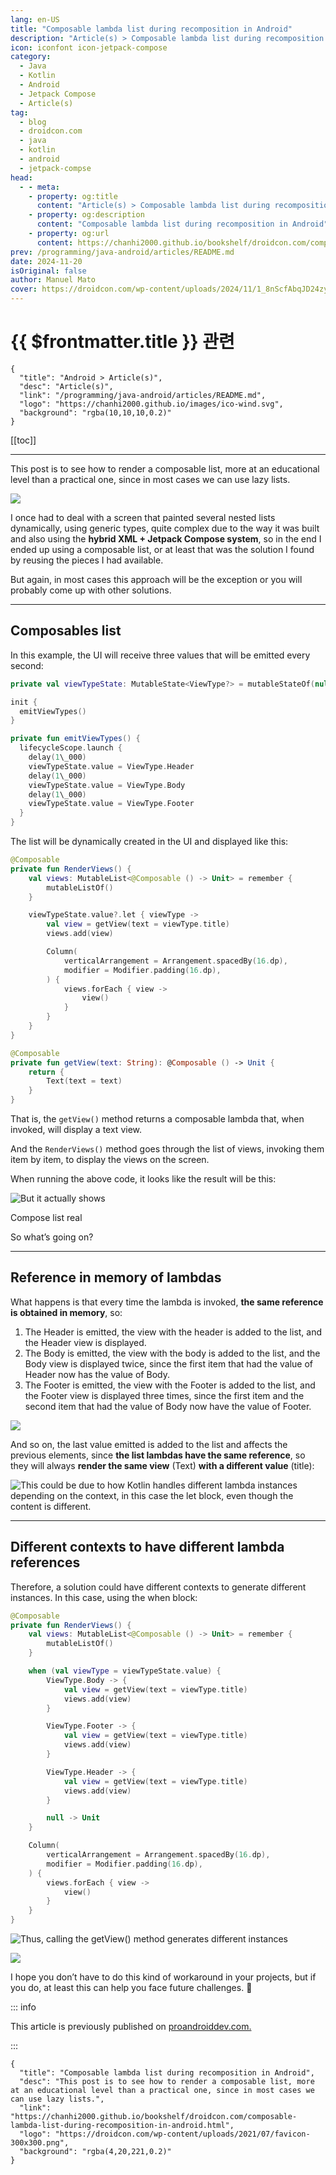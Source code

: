```yaml
---
lang: en-US
title: "Composable lambda list during recomposition in Android"
description: "Article(s) > Composable lambda list during recomposition in Android"
icon: iconfont icon-jetpack-compose
category:
  - Java
  - Kotlin
  - Android
  - Jetpack Compose
  - Article(s)
tag:
  - blog
  - droidcon.com
  - java
  - kotlin
  - android
  - jetpack-compse
head:
  - - meta:
    - property: og:title
      content: "Article(s) > Composable lambda list during recomposition in Android"
    - property: og:description
      content: "Composable lambda list during recomposition in Android"
    - property: og:url
      content: https://chanhi2000.github.io/bookshelf/droidcon.com/composable-lambda-list-during-recomposition-in-android.html
prev: /programming/java-android/articles/README.md
date: 2024-11-20
isOriginal: false
author: Manuel Mato
cover: https://droidcon.com/wp-content/uploads/2024/11/1_8nScfAbqJD24zynwz7TivQ-1024x585.webp
---
```


# {{ $frontmatter.title }} 관련

```component VPCard
{
  "title": "Android > Article(s)",
  "desc": "Article(s)",
  "link": "/programming/java-android/articles/README.md",
  "logo": "https://chanhi2000.github.io/images/ico-wind.svg",
  "background": "rgba(10,10,10,0.2)"
}
```

[[toc]]

---

<SiteInfo
  name="Composable lambda list during recomposition in Android"
  desc="This post is to see how to render a composable list, more at an educational level than a practical one, since in most cases we can use lazy lists."
  url="https://droidcon.com/composable-lambda-list-during-recomposition-in-android"
  logo="https://droidcon.com/wp-content/uploads/2021/07/favicon-300x300.png"
  preview="https://droidcon.com/wp-content/uploads/2024/11/1_8nScfAbqJD24zynwz7TivQ-1024x585.webp"/>

This post is to see how to render a composable list, more at an educational level than a practical one, since in most cases we can use lazy lists.

![](https://droidcon.com/wp-content/uploads/2024/11/1_8nScfAbqJD24zynwz7TivQ-1024x585.webp)

I once had to deal with a screen that painted several nested lists dynamically, using generic types, quite complex due to the way it was built and also using the **hybrid XML + Jetpack Compose system**, so in the end I ended up using a composable list, or at least that was the solution I found by reusing the pieces I had available.

But again, in most cases this approach will be the exception or you will probably come up with other solutions.

---

## Composables list

In this example, the UI will receive three values ​​that will be emitted every second:

```kotlin
private val viewTypeState: MutableState<ViewType?> = mutableStateOf(null)

init {
  emitViewTypes()
}

private fun emitViewTypes() {
  lifecycleScope.launch {
    delay(1\_000)
    viewTypeState.value = ViewType.Header
    delay(1\_000)
    viewTypeState.value = ViewType.Body
    delay(1\_000)
    viewTypeState.value = ViewType.Footer
  }
}
```

The list will be dynamically created in the UI and displayed like this:

```kotlin
@Composable
private fun RenderViews() {
    val views: MutableList<@Composable () -> Unit> = remember {
        mutableListOf()
    }

    viewTypeState.value?.let { viewType ->
        val view = getView(text = viewType.title)
        views.add(view)

        Column(
            verticalArrangement = Arrangement.spacedBy(16.dp),
            modifier = Modifier.padding(16.dp),
        ) {
            views.forEach { view ->
                view()
            }
        }
    }
}

@Composable
private fun getView(text: String): @Composable () -> Unit {
    return {
        Text(text = text)
    }
}
```

That is, the `getView()` method returns a composable lambda that, when invoked, will display a text view.

And the `RenderViews()` method goes through the list of views, invoking them item by item, to display the views on the screen.

When running the above code, it looks like the result will be this:

![But it actually shows](https://droidcon.com/wp-content/uploads/2024/11/1_mEfV-j9auKhPlcGqOZx74A.webp)

Compose list real

So what’s going on?

---

## Reference in memory of lambdas

What happens is that every time the lambda is invoked, **the same reference is obtained in memory**, so:

1. The Header is emitted, the view with the header is added to the list, and the Header view is displayed.
2. The Body is emitted, the view with the body is added to the list, and the Body view is displayed twice, since the first item that had the value of Header now has the value of Body.
3. The Footer is emitted, the view with the Footer is added to the list, and the Footer view is displayed three times, since the first item and the second item that had the value of Body now have the value of Footer.

![](https://miro.medium.com/v2/resize:fit:600/format:webp/1*r0LJwZ8gkKpfn7xMFpkWYQ.gif)

And so on, the last value emitted is added to the list and affects the previous elements, since **the list lambdas have the same reference**, so they will always **render the same view** (Text) **with a different value** (title):

![This could be due to how Kotlin handles different lambda instances depending on the context, in this case the *let* block, even though the content is different.](https://droidcon.com/wp-content/uploads/2024/11/1_NEDnzBfahhYQr3578pzjCw-1024x118.webp)

---

## Different contexts to have different lambda references

Therefore, a solution could have different contexts to generate different instances. In this case, using the when block:

```kotlin
@Composable
private fun RenderViews() {
    val views: MutableList<@Composable () -> Unit> = remember {
        mutableListOf()
    }

    when (val viewType = viewTypeState.value) {
        ViewType.Body -> {
            val view = getView(text = viewType.title)
            views.add(view)
        }

        ViewType.Footer -> {
            val view = getView(text = viewType.title)
            views.add(view)
        }

        ViewType.Header -> {
            val view = getView(text = viewType.title)
            views.add(view)
        }

        null -> Unit
    }

    Column(
        verticalArrangement = Arrangement.spacedBy(16.dp),
        modifier = Modifier.padding(16.dp),
    ) {
        views.forEach { view ->
            view()
        }
    }
}
```

![Thus, calling the `getView()` method generates different instances](https://droidcon.com/wp-content/uploads/2024/11/1_wDgDxc9GFVYCj_bGrVhSCA-1024x124.webp)

![](https://miro.medium.com/v2/resize:fit:600/format:webp/1*LgrOg28C5_fIpKisa7DXBw.gif)

I hope you don’t have to do this kind of workaround in your projects, but if you do, at least this can help you face future challenges. 🙂

::: info

This article is previously published on [proandroiddev.com.](https://proandroiddev.com/composable-lambda-list-during-recomposition-in-android-bf798f236ba7)

<SiteInfo
  name="Composable lambda list during recomposition in Android"
  desc="This post is to see how to render a composable list, more at an educational level than a practical one, since in most cases we can use lazy…"
  url="https://proandroiddev.com/composable-lambda-list-during-recomposition-in-android-bf798f236ba7/"
  logo="https://miro.medium.com/v2/resize:fill:256:256/1*A8VytPZQhvUf_MG6hm_Dlw.png"
  preview="https://miro.medium.com/v2/resize:fit:1200/1*8nScfAbqJD24zynwz7TivQ.jpeg"/>

:::

<!-- TODO: add ARTICLE CARD -->
```component VPCard
{
  "title": "Composable lambda list during recomposition in Android",
  "desc": "This post is to see how to render a composable list, more at an educational level than a practical one, since in most cases we can use lazy lists.",
  "link": "https://chanhi2000.github.io/bookshelf/droidcon.com/composable-lambda-list-during-recomposition-in-android.html",
  "logo": "https://droidcon.com/wp-content/uploads/2021/07/favicon-300x300.png",
  "background": "rgba(4,20,221,0.2)"
}
```
